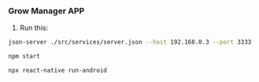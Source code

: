 ### Grow Manager APP

1. Run this:

```bash
json-server ./src/services/server.json --host 192.168.0.3 --port 3333
```

```bash
npm start
```

```bash
npx react-native run-android
```
